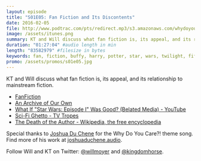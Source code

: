 ```yaml
---
layout: episode
title: "S01E05: Fan Fiction and Its Discontents"
date: 2016-02-05
file: http://www.podtrac.com/pts/redirect.mp3/s3.amazonaws.com/whydoyoucare.fm/Why+Do+You+Care+-+S01E05.mp3
image: /assets/itunes.png
summary: KT and Will discuss what fan fiction is, its appeal, and its relationship to mainstream fiction.
duration: "01:27:04" #audio length in min
length: "83582979" #filesize in bytes
keywords: fan, fiction, buffy, harry, potter, star, wars, twilight, fifty, shades, grey
promo: /assets/promos/s01e05.jpg
---
```


KT and Will discuss what fan fiction is, its appeal, and its relationship to mainstream fiction.

<ul>
  <li><a href="https://www.fanfiction.net/">FanFiction</a></li>
  <li><a href="https://archiveofourown.org/">An Archive of Our Own</a></li>
  <li><a href="https://www.youtube.com/watch?v=VgICnbC2-_Y">What If "Star Wars: Episode I" Was Good? (Belated Media) - YouTube</a></li>
  <li><a href="http://tvtropes.org/pmwiki/pmwiki.php/Main/ScifiGhetto">Sci-Fi Ghetto - TV Tropes</a></li>
  <li><a href="https://en.wikipedia.org/wiki/The_Death_of_the_Author">The Death of the Author - Wikipedia, the free encyclopedia</a></li>
</ul>

Special thanks to [Joshua Du Chene](http://joshuaduchene.audio) for the Why Do You Care?! theme song. Find more of his work at [joshuaduchene.audio](http://joshuaduchene.audio).

Follow Will and KT on Twitter: [@willmoyer](https://twitter.com/willmoyer) and [@kingdomhorse](https://twitter.com/kingdomhorse). 